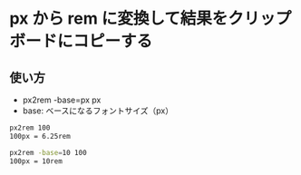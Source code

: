 # px から rem に変換して結果をクリップボードにコピーする
## 使い方
* px2rem -base=px px
* base: ベースになるフォントサイズ（px） 

```bash
px2rem 100
100px = 6.25rem
```
```bash
px2rem -base=10 100
100px = 10rem
```
